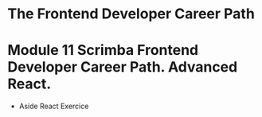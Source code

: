 # The Frontend Developer Career Path

# Module 11 Scrimba Frontend Developer Career Path. Advanced React.

- Aside React Exercice
